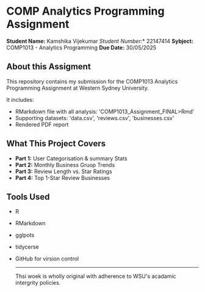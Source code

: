 # COMP Analytics Programming Assignment

**Student Name:** Kamshika Vijekumar
*Student Number:** 22147414
**Sybject:** COMP1013 - Analytics Programming
**Due Date:** 30/05/2025

## About this Assigment 

This repository contains my submission for the COMP1013 Analytics Programming Assignment at Western Sydney University.

It includes:
- RMarkdown file with all analysis: 'COMP1013_Assignment_FINAL>Rmd'
- Supporting datasets: 'data.csv', 'reviews.csv', 'businesses.csv'
- Rendered PDF report

## What This Project Covers

- **Part 1:** User Categorisation & summary Stats
- **Part 2:** Monthly Business Gruop Trends
- **Part 3:** Review Length vs. Star Ratings
- **Part 4:** Top 1-Star Review Businesses

## Tools Used

- R
- RMarkdown
- gglpots
- tidycerse
- GitHub for virsion control

  ---

  Thsi woek is wholly original with adherence to WSU's acadamic intergrity policies. 
